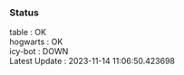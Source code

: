### Status


table : OK  
hogwarts : OK  
icy-bot : DOWN  
Latest Update : 2023-11-14 11:06:50.423698
